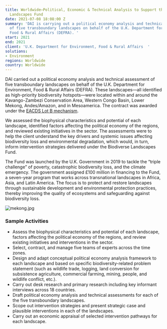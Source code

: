 ```yaml
---
title: Worldwide—Political, Economic & Technical Analysis to Support the Biodiverse
  Landscapes Fund
date: 2021-07-08 18:08:00 Z
summary: 'DAI is carrying out a political economy analysis and technical assessment
  of five transboundary landscapes on behalf of the U.K. Department for Environment,
  Food & Rural Affairs (DEFRA). '
start: 2021
end: 2021
client: 'U.K. Department for Environment, Food & Rural Affairs  '
solutions:
- Environment
regions: Worldwide
country: Worldwide
---
```


DAI carried out a political economy analysis and technical assessment of five transboundary landscapes on behalf of the U.K. Department for Environment, Food & Rural Affairs (DEFRA). These landscapes—all identified as high-priority biodiversity hotspots—were located within and around the Kavango-Zambezi Conservation Area, Western Congo Basin, Lower Mekong, Andes/Amazon, and in Mesoamerica. The contract was awarded under the [EACDS Lot B mechanism](https://www.dai.com/our-work/projects/worldwide-expert-advisory-call-down-services-eacds).

We assessed the biophysical characteristics and potential of each landscape, identified factors affecting the political economy of the regions, and reviewed existing initiatives in the sector. The assessments were to help the client understand the key drivers and systemic issues affecting biodiversity loss and environmental degradation, which would, in turn, inform intervention strategies delivered under the Biodiverse Landscapes Fund.  

The Fund was launched by the U.K. Government in 2019 to tackle the “triple challenge” of poverty, catastrophic biodiversity loss, and the climate emergency. The government assigned £100 million in financing to the Fund, a seven-year program that works across transnational landscapes in Africa, Asia, and Latin America. The focus is to protect and restore landscapes through sustainable development and environmental protection practices, thereby improving the quality of ecosystems and safeguarding against biodiversity loss.

![mekong.jpg](/uploads/mekong.jpg)
 
### Sample Activities

* Assess the biophysical characteristics and potential of each landscape, factors affecting the political economy of the regions, and review existing initiatives and interventions in the sector. 
* Select, contract, and manage five teams of experts across the time zones.
* Design and adapt conceptual political economy analysis framework to each landscape and based on specific biodiversity-related problem statement (such as wildlife trade, logging, land conversion for subsistence agriculture, commercial farming, mining, people, and wildlife conflict, etc.).
* Carry out desk research and primary research including key informant interviews across 18 countries.
* Draft political economy analysis and technical assessments for each of the five transboundary landscapes.
* Scope out intervention strategies and present strategic case and plausible interventions in each of the landscapes.
* Carry out an economic appraisal of selected intervention pathways for each landscape.